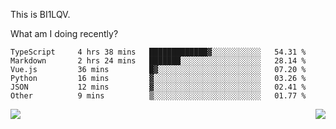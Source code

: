 This is BI1LQV.

What am I doing recently?

<!--START_SECTION:waka-->

```text
TypeScript     4 hrs 38 mins   █████████████▓░░░░░░░░░░░   54.31 %
Markdown       2 hrs 24 mins   ███████░░░░░░░░░░░░░░░░░░   28.14 %
Vue.js         36 mins         █▓░░░░░░░░░░░░░░░░░░░░░░░   07.20 %
Python         16 mins         ▓░░░░░░░░░░░░░░░░░░░░░░░░   03.26 %
JSON           12 mins         ▓░░░░░░░░░░░░░░░░░░░░░░░░   02.41 %
Other          9 mins          ▒░░░░░░░░░░░░░░░░░░░░░░░░   01.77 %
```

<!--END_SECTION:waka-->
<img align="right" src="https://github-readme-stats.vercel.app/api?username=bi1lqv&show_icons=true&count_private=true">

<img src="https://metrics.lecoq.io/bi1lqv?template=classic&base.activity=0&base.community=0&base.repositories=0&base.metadata=0&isocalendar=1&base=header%2C%20activity%2C%20community%2C%20repositories%2C%20metadata&base.indepth=false&base.hireable=false&isocalendar=false&isocalendar.duration=full-year&config.timezone=Asia%2FShanghai">
